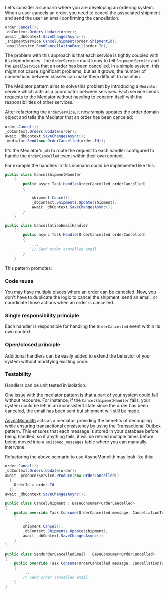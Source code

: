 Let's consider a scenario where you are developing an ordering system. When a user cancels an order, you need to cancel the associated shipment and send the user an email confirming the cancellation.

```csharp
order.Cancel();
_dbContext.Orders.Update(order);
await _dbContext.SaveChangesAsync();
_shipmentService.CancelShipment(order.ShipmentId);
_emailService.SendCancellationEmail(order.Id);
```

The problem with this approach is that each service is tightly coupled with its dependencies. The `OrderService` must know to tell `ShipmentService` and the `EmailService` that an order has been cancelled. In a simple system, this might not cause significant problems, but as it grows, the number of connections between classes can make them difficult to maintain.

The Mediator pattern aims to solve this problem by introducing a `Mediator` service which acts as a coordinator between services. Each service sends requests to the Mediator without needing to concern itself with the responsibilities of other services.

After refactoring the `OrderService`, it now simply updates the order domain object and tells the Mediator that an order has been canceled:

```csharp
order.Cancel();
_dbContext.Orders.Update(order);
await _dbContext.SaveChangesAsync();
_mediator.Send(new OrderCancelled(order.Id));
```

It's the Mediator's job to route the request to each handler configured to handle the `OrderCancelled` event within their own context.

For example the handlers in this scenario could be implemented like this:

```csharp
public class CancelShipmentHandler
    {
        public async Task Handle(OrderCancelled orderCancelled)
        {
            ...
            shipment.Cancel();
            _dbContext.Shipments.Update(shipment);
            await _dbContext.SaveChangesAsync();
        }
    }

public class CancellationEmailHandler
    {
        public async Task Handle(OrderCancelled orderCancelled)
        {
            ...
            // Send order cancelled email
        }
    }
```

This pattern promotes:

### Code reuse

You may have multiple places where an order can be canceled. Now, you don't have to duplicate the logic to cancel the shipment, send an email, or coordinate those actions when an order is cancelled.

### Single responsibility principle

Each handler is responsible for handling the `OrderCancelled` event within its own context.

### Open/closed principle

Additional handlers can be easily added to extend the behavior of your system without modifying existing code.

### Testability

Handlers can be unit tested in isolation.

One issue with the mediator pattern is that a part of your system could fail without recourse. For instance, if the `CancelShipmentHandler` fails, your system could be left in an inconsistent state since the order has been canceled, the email has been sent but shipment will still be made.

[AsyncMonolith](https://github.com/Timmoth/AsyncMonolith) acts as a mediator, providing the benefits of decoupling while ensuring transactional consistency by using the [Transactional Outbox](../transactional-outbox) pattern. This ensures that each message is stored in your database before being handled, so if anything fails, it will be retried multiple times before being moved into a `poisoned_messages` table where you can manually intervene.

Refactoring the above scenario to use AsyncMonolith may look like this:

```csharp
order.Cancel();
_dbContext.Orders.Update(order);
await _producerService.Produce(new OrderCancelled()
  {
    OrderId = order.Id
  });
await _dbContext.SaveChangesAsync();
```

```csharp
public class CancelShipment : BaseConsumer<OrderCancelled>
{
    public override Task Consume(OrderCancelled message, CancellationToken cancellationToken)
    {
        ...
        shipment.Cancel();
        _dbContext.Shipments.Update(shipment);
        await _dbContext.SaveChangesAsync();
    }
}

public class SendOrderCancelledEmail : BaseConsumer<OrderCancelled>
{
    public override Task Consume(OrderCancelled message, CancellationToken cancellationToken)
    {
        ...
        // Send order cancelled email
    }
}
```
